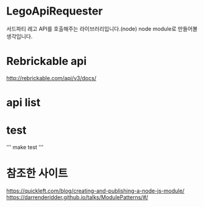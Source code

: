 # LegoApiRequester
서드파티 레고 API를 호출해주는 라이브러리입니다.(node)
node module로 만들어볼 생각입니다.


# Rebrickable api
http://rebrickable.com/api/v3/docs/

# api list

# test 
'''
    make test
'''

# 참조한 사이트
https://quickleft.com/blog/creating-and-publishing-a-node-js-module/
https://darrenderidder.github.io/talks/ModulePatterns/#/